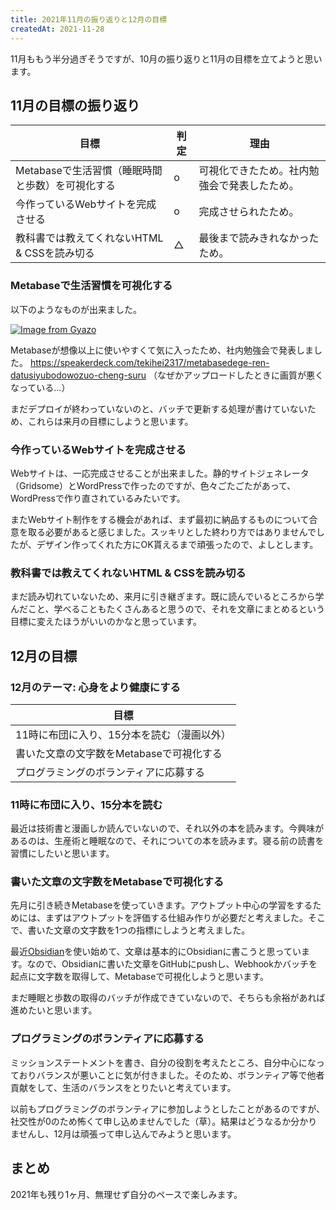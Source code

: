 ```yaml
---
title: 2021年11月の振り返りと12月の目標
createdAt: 2021-11-28
---
```


11月ももう半分過ぎそうですが、10月の振り返りと11月の目標を立てようと思います。

## 11月の目標の振り返り

| 目標                                             | 判定 | 理由                                         |
| ------------------------------------------------ | ---- | -------------------------------------------- |
| Metabaseで生活習慣（睡眠時間と歩数）を可視化する | o    | 可視化できたため。社内勉強会で発表したため。 |
| 今作っているWebサイトを完成させる                | o    | 完成させられたため。                         |
| 教科書では教えてくれないHTML & CSSを読み切る     | △    | 最後まで読みきれなかったため。               |

### Metabaseで生活習慣を可視化する

以下のようなものが出来ました。

[![Image from Gyazo](https://i.gyazo.com/f3877f2e246bef20be6a1bd9ec9058a5.png)](https://gyazo.com/f3877f2e246bef20be6a1bd9ec9058a5)

Metabaseが想像以上に使いやすくて気に入ったため、社内勉強会で発表しました。
https://speakerdeck.com/tekihei2317/metabasedege-ren-datusiyubodowozuo-cheng-suru
（なぜかアップロードしたときに画質が悪くなっている...）

まだデプロイが終わっていないのと、バッチで更新する処理が書けていないため、これらは来月の目標にしようと思います。

### 今作っているWebサイトを完成させる

Webサイトは、一応完成させることが出来ました。静的サイトジェネレータ（Gridsome）とWordPressで作ったのですが、色々ごたごたがあって、WordPressで作り直されているみたいです。

またWebサイト制作をする機会があれば、まず最初に納品するものについて合意を取る必要があると感じました。スッキリとした終わり方ではありませんでしたが、デザイン作ってくれた方にOK貰えるまで頑張ったので、よしとします。

### 教科書では教えてくれないHTML & CSSを読み切る

まだ読み切れていないため、来月に引き継ぎます。既に読んでいるところから学んだこと、学べることもたくさんあると思うので、それを文章にまとめるという目標に変えたほうがいいのかなと思っています。

## 12月の目標

### 12月のテーマ: 心身をより健康にする

| 目標                                       |
| ------------------------------------------ |
| 11時に布団に入り、15分本を読む（漫画以外） |
| 書いた文章の文字数をMetabaseで可視化する   |
| プログラミングのボランティアに応募する     |

### 11時に布団に入り、15分本を読む

最近は技術書と漫画しか読んでいないので、それ以外の本を読みます。今興味があるのは、生産術と睡眠なので、それについての本を読みます。寝る前の読書を習慣にしたいと思います。

### 書いた文章の文字数をMetabaseで可視化する

先月に引き続きMetabaseを使っていきます。アウトプット中心の学習をするためには、まずはアウトプットを評価する仕組み作りが必要だと考えました。そこで、書いた文章の文字数を1つの指標にしようと考えました。

最近[Obsidian](https://obsidian.md/)を使い始めて、文章は基本的にObsidianに書こうと思っています。なので、Obsidianに書いた文章をGitHubにpushし、Webhookかバッチを起点に文字数を取得して、Metabaseで可視化しようと思います。

まだ睡眠と歩数の取得のバッチが作成できていないので、そちらも余裕があれば進めたいと思います。

### プログラミングのボランティアに応募する

ミッションステートメントを書き、自分の役割を考えたところ、自分中心になっておりバランスが悪いことに気が付きました。そのため、ボランティア等で他者貢献をして、生活のバランスをとりたいと考えています。

以前もプログラミングのボランティアに参加しようとしたことがあるのですが、社交性が0のため怖くて申し込めませんでした（草）。結果はどうなるか分かりませんし、12月は頑張って申し込んでみようと思います。

## まとめ

2021年も残り1ヶ月、無理せず自分のペースで楽しみます。
